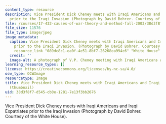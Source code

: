 ```yaml
---
content_type: resource
description: Vice President Dick Cheney meets with Iraqi Americans and Iraqi Expatriates
  prior to the Iraqi Invasion (Photograph by David Bohrer. Courtesy of the White House).
file: /courses/17-432-causes-of-war-theory-and-method-fall-2003/38d3f8f7d545cb0e12817e13f3bb2676_17-432f03-th.jpg
file_size: 11576
file_type: image/jpeg
image_metadata:
  caption: Vice President Dick Cheney meets with Iraqi Americans and Iraqi Expatriates
    prior to the Iraqi Invasion. (Photograph by David Bohrer. Courtesy of the {{%
    resource_link "089dc8c1-ea0f-4e51-8bf7-26268ea994c6" "White House" %}}).
  credit: ''
  image-alt: A photograph of V.P. Cheney meeting with Iraqi Americans and Iraqi Expatriates.
learning_resource_types: []
license: https://creativecommons.org/licenses/by-nc-sa/4.0/
ocw_type: OCWImage
resourcetype: Image
title: Vice President Dick Cheney meets with Iraqi Americans and Iraqi Expatriates
  (thumbnail)
uid: 38d3f8f7-d545-cb0e-1281-7e13f3bb2676
---
```

Vice President Dick Cheney meets with Iraqi Americans and Iraqi Expatriates prior to the Iraqi Invasion (Photograph by David Bohrer. Courtesy of the White House).